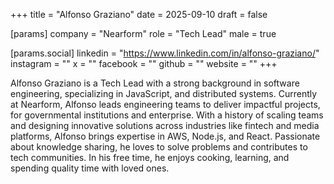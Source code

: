 +++
title = "Alfonso Graziano"
date = 2025-09-10
draft = false

[params]
company = "Nearform"
role = "Tech Lead"
male = true

[params.social]
linkedin = "https://www.linkedin.com/in/alfonso-graziano/"
instagram = ""
x = ""
facebook = ""
github = ""
website = ""
+++

Alfonso Graziano is a Tech Lead with a strong background in software engineering, specializing in JavaScript, and distributed systems. Currently at Nearform, Alfonso leads engineering teams to deliver impactful projects, for governmental institutions and enterprise. With a history of scaling teams and designing innovative solutions across industries like fintech and media platforms, Alfonso brings expertise in AWS, Node.js, and React. Passionate about knowledge sharing, he loves to solve problems and contributes to tech communities. In his free time, he enjoys cooking, learning, and spending quality time with loved ones.

